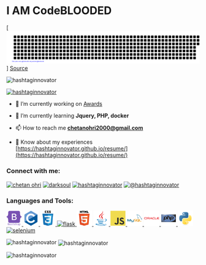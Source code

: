 # I AM CodeBLOODED

[![jasineri/gitartwork](gitartwork.svg)]
[Source](https://thumbs.gfycat.com/EnlightenedHeftyGoldenmantledgroundsquirrel-mobile.mp4)

<p align="left"> <img src="https://komarev.com/ghpvc/?username=hashtaginnovator&label=Profile%20views&color=0e75b6&style=flat" alt="hashtaginnovator" /> </p>

<p align="left"> <a href="https://github.com/ryo-ma/github-profile-trophy"><img src="https://github-profile-trophy.vercel.app/?username=hashtaginnovator" alt="hashtaginnovator" /></a> </p>

- 🔭 I’m currently working on [Awards](https://github.com/HashtagInnovator/Awards)

- 🌱 I’m currently learning **Jquery, PHP, docker**

- 📫 How to reach me **chetanohri2000@gmail.com**

- 📄 Know about my experiences [https://hashtaginnovator.github.io/resume/](https://hashtaginnovator.github.io/resume/)

<h3 align="left">Connect with me:</h3>
<p align="left">
<a href="https://linkedin.com/in/chetan ohri" target="blank"><img align="center" src="https://raw.githubusercontent.com/rahuldkjain/github-profile-readme-generator/master/src/images/icons/Social/linked-in-alt.svg" alt="chetan ohri" height="30" width="40" /></a>
<a href="https://www.youtube.com/c/darksoul" target="blank"><img align="center" src="https://raw.githubusercontent.com/rahuldkjain/github-profile-readme-generator/master/src/images/icons/Social/youtube.svg" alt="darksoul" height="30" width="40" /></a>
<a href="https://www.hackerrank.com/hashtaginnovator" target="blank"><img align="center" src="https://raw.githubusercontent.com/rahuldkjain/github-profile-readme-generator/master/src/images/icons/Social/hackerrank.svg" alt="hashtaginnovator" height="30" width="40" /></a>
<a href="https://www.hackerearth.com/@hashtaginnovator" target="blank"><img align="center" src="https://raw.githubusercontent.com/rahuldkjain/github-profile-readme-generator/master/src/images/icons/Social/hackerearth.svg" alt="@hashtaginnovator" height="30" width="40" /></a>
</p>

<h3 align="left">Languages and Tools:</h3>
<p align="left"> <a href="https://getbootstrap.com" target="_blank" rel="noreferrer"> <img src="https://raw.githubusercontent.com/devicons/devicon/master/icons/bootstrap/bootstrap-plain-wordmark.svg" alt="bootstrap" width="40" height="40"/> </a> <a href="https://www.cprogramming.com/" target="_blank" rel="noreferrer"> <img src="https://raw.githubusercontent.com/devicons/devicon/master/icons/c/c-original.svg" alt="c" width="40" height="40"/> </a> <a href="https://www.w3schools.com/css/" target="_blank" rel="noreferrer"> <img src="https://raw.githubusercontent.com/devicons/devicon/master/icons/css3/css3-original-wordmark.svg" alt="css3" width="40" height="40"/> </a> <a href="https://flask.palletsprojects.com/" target="_blank" rel="noreferrer"> <img src="https://www.vectorlogo.zone/logos/pocoo_flask/pocoo_flask-icon.svg" alt="flask" width="40" height="40"/> </a> <a href="https://www.w3.org/html/" target="_blank" rel="noreferrer"> <img src="https://raw.githubusercontent.com/devicons/devicon/master/icons/html5/html5-original-wordmark.svg" alt="html5" width="40" height="40"/> </a> <a href="https://www.java.com" target="_blank" rel="noreferrer"> <img src="https://raw.githubusercontent.com/devicons/devicon/master/icons/java/java-original.svg" alt="java" width="40" height="40"/> </a> <a href="https://developer.mozilla.org/en-US/docs/Web/JavaScript" target="_blank" rel="noreferrer"> <img src="https://raw.githubusercontent.com/devicons/devicon/master/icons/javascript/javascript-original.svg" alt="javascript" width="40" height="40"/> </a> <a href="https://www.mysql.com/" target="_blank" rel="noreferrer"> <img src="https://raw.githubusercontent.com/devicons/devicon/master/icons/mysql/mysql-original-wordmark.svg" alt="mysql" width="40" height="40"/> </a> <a href="https://www.oracle.com/" target="_blank" rel="noreferrer"> <img src="https://raw.githubusercontent.com/devicons/devicon/master/icons/oracle/oracle-original.svg" alt="oracle" width="40" height="40"/> </a> <a href="https://www.php.net" target="_blank" rel="noreferrer"> <img src="https://raw.githubusercontent.com/devicons/devicon/master/icons/php/php-original.svg" alt="php" width="40" height="40"/> </a> <a href="https://www.python.org" target="_blank" rel="noreferrer"> <img src="https://raw.githubusercontent.com/devicons/devicon/master/icons/python/python-original.svg" alt="python" width="40" height="40"/> </a> <a href="https://www.selenium.dev" target="_blank" rel="noreferrer"> <img src="https://raw.githubusercontent.com/detain/svg-logos/780f25886640cef088af994181646db2f6b1a3f8/svg/selenium-logo.svg" alt="selenium" width="40" height="40"/> </a> </p>

<p><img align="left" src="https://github-readme-stats.vercel.app/api/top-langs?username=hashtaginnovator&show_icons=true&locale=en&layout=compact" alt="hashtaginnovator" /></p>

<p>&nbsp;<img align="center" src="https://github-readme-stats.vercel.app/api?username=hashtaginnovator&show_icons=true&locale=en" alt="hashtaginnovator" /></p>

<p><img align="center" src="https://github-readme-streak-stats.herokuapp.com/?user=hashtaginnovator&" alt="hashtaginnovator" /></p>
